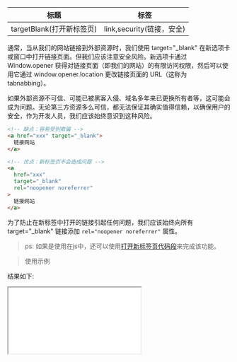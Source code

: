 | 标题                           | 标签       |
| ------------------------------ | ---------- |
| targetBlank(打开新标签页) | link,security(链接，安全) |

通常，当从我们的网站链接到外部资源时，我们使用 target="_blank" 在新选项卡或窗口中打开链接页面。但我们应该注意安全风险。新选项卡通过 Window.opener 获得对链接页面（即我们的网站）的有限访问权限，然后可以使用它通过 window.opener.location 更改链接页面的 URL（这称为 tabnabbing）。

如果外部资源不可信、可能已被黑客入侵、域名多年来已更换所有者等，这可能会成为问题。无论第三方资源多么可信，都无法保证其确实值得信赖，以确保用户的安全，作为开发人员，我们应该始终意识到这种风险。

```html
<!-- 缺点：容易受到欺骗 -->
<a href="xxx" target="_blank">
  链接网站
</a>

<!-- 优点：新标签页不会造成问题 -->
<a
  href="xxx"
  target="_blank"
  rel="noopener noreferrer"
>
  链接网站
</a>
```

为了防止在新标签中打开的链接引起任何问题，我们应该始终向所有 target="_blank" 链接添加 `rel="noopener noreferrer"` 属性。

> ps: 如果是使用在js中，还可以使用[打开新标签页代码段](codes/javascript/openNewWindow.md)来完成该功能。

> 使用示例

<div class="code-editor" data-url="codes/html/html/target-blank.html" data-language="html"></div>

结果如下:

<iframe src="codes/html/html/target-blank.html"></iframe>